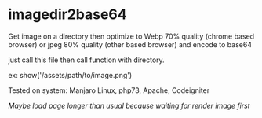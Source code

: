 # imagedir2base64
Get image on a directory then optimize to Webp 70% quality (chrome based browser) or jpeg 80% quality (other based browser) and encode to base64


just call this file then call function with directory.

ex: show('/assets/path/to/image.png')


Tested on system: Manjaro Linux, php73, Apache, Codeigniter

*Maybe load page longer than usual because waiting for render image first*
